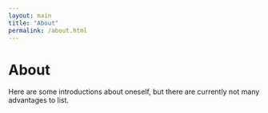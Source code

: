 ```yaml
---
layout: main
title: "About"
permalink: /about.html
---
```

<!--
<p class="navigation-bar">
  <a href="/index.html">Home</a>&nbsp;&nbsp;|&nbsp;&nbsp;
  <a href="/blogs.html">Blogs</a>&nbsp;&nbsp;|&nbsp;&nbsp;
  <a href="/archive.html">Archive</a>&nbsp;&nbsp;|&nbsp;&nbsp;
  <b>About</b>
</p>
-->

# About

Here are some introductions about oneself, but there are currently not many advantages to list.

<!--### Computer Science

### Others

### Memorandum

### Reading Records-->
